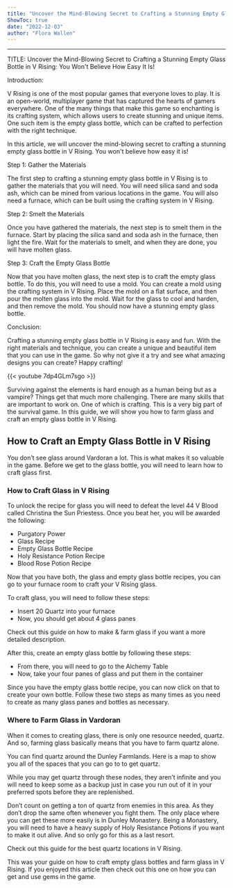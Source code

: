 ```yaml
---
title: "Uncover the Mind-Blowing Secret to Crafting a Stunning Empty Glass Bottle in V Rising: You Won't Believe How Easy It Is!"
ShowToc: true 
date: "2022-12-03"
author: "Flora Wallen"
---
```

*****
TITLE: Uncover the Mind-Blowing Secret to Crafting a Stunning Empty Glass Bottle in V Rising: You Won't Believe How Easy It Is!

Introduction:

V Rising is one of the most popular games that everyone loves to play. It is an open-world, multiplayer game that has captured the hearts of gamers everywhere. One of the many things that make this game so enchanting is its crafting system, which allows users to create stunning and unique items. One such item is the empty glass bottle, which can be crafted to perfection with the right technique.

In this article, we will uncover the mind-blowing secret to crafting a stunning empty glass bottle in V Rising. You won't believe how easy it is!

Step 1: Gather the Materials

The first step to crafting a stunning empty glass bottle in V Rising is to gather the materials that you will need. You will need silica sand and soda ash, which can be mined from various locations in the game. You will also need a furnace, which can be built using the crafting system in V Rising.

Step 2: Smelt the Materials

Once you have gathered the materials, the next step is to smelt them in the furnace. Start by placing the silica sand and soda ash in the furnace, then light the fire. Wait for the materials to smelt, and when they are done, you will have molten glass.

Step 3: Craft the Empty Glass Bottle

Now that you have molten glass, the next step is to craft the empty glass bottle. To do this, you will need to use a mold. You can create a mold using the crafting system in V Rising. Place the mold on a flat surface, and then pour the molten glass into the mold. Wait for the glass to cool and harden, and then remove the mold. You should now have a stunning empty glass bottle.

Conclusion:

Crafting a stunning empty glass bottle in V Rising is easy and fun. With the right materials and technique, you can create a unique and beautiful item that you can use in the game. So why not give it a try and see what amazing designs you can create? Happy crafting!

{{< youtube 7dp4GLm7sgo >}} 



Surviving against the elements is hard enough as a human being but as a vampire? Things get that much more challenging. There are many skills that are important to work on. One of which is crafting. This is a very big part of the survival game. In this guide, we will show you how to farm glass and craft an empty glass bottle in V Rising.
 
## How to Craft an Empty Glass Bottle in V Rising
 

 
You don’t see glass around Vardoran a lot. This is what makes it so valuable in the game. Before we get to the glass bottle, you will need to learn how to craft glass first.
 
### How to Craft Glass in V Rising
 
To unlock the recipe for glass you will need to defeat the level 44 V Blood called Christina the Sun Priestess. Once you beat her, you will be awarded the following:
 
- Purgatory Power
 - Glass Recipe
 - Empty Glass Bottle Recipe
 - Holy Resistance Potion Recipe
 - Blood Rose Potion Recipe

 
Now that you have both, the glass and empty glass bottle recipes, you can go to your furnace room to craft your V Rising glass.
 
To craft glass, you will need to follow these steps:
 
- Insert 20 Quartz into your furnace
 - Now, you should get about 4 glass panes

 
Check out this guide on how to make & farm glass if you want a more detailed description.
 
After this, create an empty glass bottle by following these steps:
 
- From there, you will need to go to the Alchemy Table
 - Now, take your four panes of glass and put them in the container

 
Since you have the empty glass bottle recipe, you can now click on that to create your own bottle. Follow these two steps as many times as you need to create as many glass panes and bottles as necessary.
 
### Where to Farm Glass in Vardoran
 
When it comes to creating glass, there is only one resource needed, quartz. And so, farming glass basically means that you have to farm quartz alone.
 
You can find quartz around the Dunley Farmlands. Here is a map to show you all of the spaces that you can go to to get quartz.
 
While you may get quartz through these nodes, they aren’t infinite and you will need to keep some as a backup just in case you run out of it in your preferred spots before they are replenished.
 
Don’t count on getting a ton of quartz from enemies in this area. As they don’t drop the same often whenever you fight them. The only place where you can get these more easily is in Dunley Monastery. Being a Monastery, you will need to have a heavy supply of Holy Resistance Potions if you want to make it out alive. And so only go for this as a last resort.
 
Check out this guide for the best quartz locations in V Rising.
 
This was your guide on how to craft empty glass bottles and farm glass in V Rising. If you enjoyed this article then check out this one on how you can get and use gems in the game.




